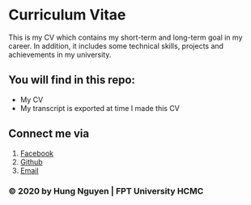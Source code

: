 # Curriculum Vitae
This is my CV which contains my short-term and long-term goal in my career. In addition, it includes some technical skills, projects and achievements in my university.
## You will find in this repo:
- My CV
- My transcript is exported at time I made this CV
## Connect me via
1. [Facebook](https://www.facebook.com/profile.php?id=100010015451215)
2. [Github](https://github.com/HungNV7)
3. [Email](nghungg0811@gmail.com)

### © 2020 by Hung Nguyen | FPT University HCMC
